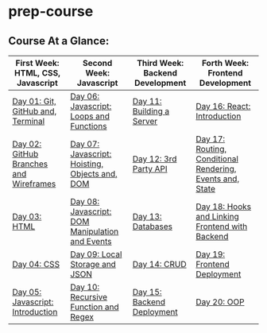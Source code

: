 # prep-course
## Course At a Glance:
| First Week: HTML, CSS, Javascript   | Second Week: Javascript | Third Week: Backend Development | Forth Week: Frontend Development |
|---------------------------------------------------|--------------------------------------------------|-----------------------------------------------|---------------------------------------------|
| [Day 01: Git, GitHub and, Terminal](Day01/README.md)       | [Day 06: Javascript: Loops and Functions](./Day06/README.md) | [Day 11: Building a Server](Day11/README.md)            | [Day 16: React: Introduction ](./Day16/README.md) |
| [Day 02: GitHub Branches and Wireframes](./Day02/README.md)      | [Day 07: Javascript: Hoisting, Objects and, DOM](./Day07/README.md)| [Day 12: 3rd Party API](./Day12/README.md)         | [Day 17: Routing, Conditional Rendering, Events and, State](./Day17/README.md)     |
| [Day 03: HTML](./Day03/README.md)             | [Day 08: Javascript: DOM Manipulation and Events](./Day08/README.md) | [Day 13: Databases](./Day13/README.md)    | [Day 18: Hooks and Linking Frontend with Backend](./Day18/README.md)  |
| [Day 04: CSS](./Day04/README.md)         | [Day 09: Local Storage and JSON](./Day09/README.md)    | [Day 14: CRUD](./Day14/README.md) | [Day 19: Frontend Deployment](./Day19/README.md)    |
| [Day 05: Javascript: Introduction](./Day05/README.md)                     | [Day 10: Recursive Function and Regex ](./Day10/README.md) | [Day 15: Backend Deployment](./Day15/README.md)| [Day 20: OOP](./Day20/README.md)|